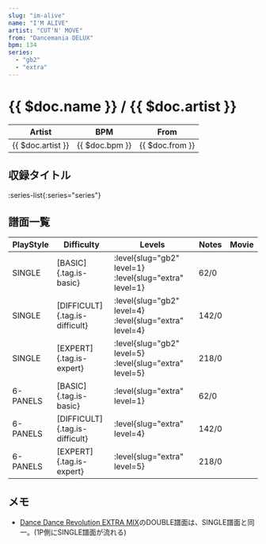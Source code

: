 ```yaml
---
slug: "im-alive"
name: "I'M ALIVE"
artist: "CUT'N' MOVE"
from: "Dancemania DELUX"
bpm: 134
series:
  - "gb2"
  - "extra"
---
```


# {{ $doc.name }} / {{ $doc.artist }}

|Artist|BPM|From|
|------|---|----|
|{{ $doc.artist }}|{{ $doc.bpm }}|{{ $doc.from }}|

## 収録タイトル

:series-list{:series="series"}

## 譜面一覧

|PlayStyle|Difficulty|Levels|Notes|Movie|
|---------|----------|------|-----|-----|
|SINGLE|[BASIC]{.tag.is-basic}|<div class="field is-grouped is-grouped-multiline"> :level{slug="gb2" level=1} :level{slug="extra" level=1}</div>|62/0||
|SINGLE|[DIFFICULT]{.tag.is-difficult}|<div class="field is-grouped is-grouped-multiline"> :level{slug="gb2" level=4} :level{slug="extra" level=4}</div>|142/0||
|SINGLE|[EXPERT]{.tag.is-expert}|<div class="field is-grouped is-grouped-multiline"> :level{slug="gb2" level=5} :level{slug="extra" level=5}</div>|218/0||
|6-PANELS|[BASIC]{.tag.is-basic}|<div class="field is-grouped is-grouped-multiline"> :level{slug="extra" level=1}</div>|62/0||
|6-PANELS|[DIFFICULT]{.tag.is-difficult}|<div class="field is-grouped is-grouped-multiline"> :level{slug="extra" level=4}</div>|142/0||
|6-PANELS|[EXPERT]{.tag.is-expert}|<div class="field is-grouped is-grouped-multiline"> :level{slug="extra" level=5}</div>|218/0||

## メモ

- [Dance Dance Revolution EXTRA MIX](/series/extra)のDOUBLE譜面は、SINGLE譜面と同一。(1P側にSINGLE譜面が流れる)
